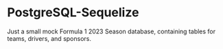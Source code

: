 # PostgreSQL-Sequelize
Just a small mock Formula 1 2023 Season database, containing tables for teams, drivers, and sponsors. 
